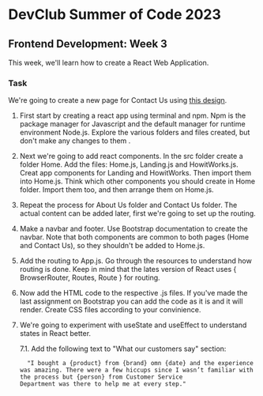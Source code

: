 # DevClub Summer of Code 2023

## Frontend Development: Week 3

This week, we'll learn how to create a React Web Application. 

### Task 

We're going to create a new page for Contact Us using [this design](https://www.figma.com/file/N7yxyydXHp3mFS5jW8N0Bl/E-commerce-(Website)-(Community)?type=design&node-id=0-1&mode=design&t=rTpq6IsP5VAJK9M9-0).

1. First start by creating a react app using terminal and npm. Npm is the package manager for Javascript and the default manager for runtime environment Node.js. Explore the various folders and files created, but don't make any changes to them .

2. Next we're going to add react components. In the src folder create a folder Home. Add the files: Home.js, Landing.js and HowitWorks.js. Creat app components for Landing and HowitWorks. Then import them into Home.js. Think which other components you should create in Home folder. Import them too, and then arrange them on Home.js.

3. Repeat the process for About Us folder and Contact Us folder. The actual content can be added later, first we're going to set up the routing. 

4. Make a navbar and footer. Use Bootstrap documentation to create the navbar. Note that both components are common to both pages (Home and Contact Us), so they shouldn't be added to Home.js.

5. Add the routing to App.js. Go through the resources to understand how routing is done. Keep in mind that the lates version of React uses { BrowserRouter, Routes, Route } for routing.

6. Now add the HTML code to the respective .js files. If you've made the last assignment on Bootstrap you can add the code as it is and it will render. Create CSS files according to your convinience.

7. We're going to experiment with useState and useEffect to understand states in React better.
   
    7.1.  Add the following text to "What our customers say" section:
   
         "I bought a {product} from {brand} omn {date} and the experience was amazing. There were a few hiccups since I wasn’t familiar with the process but {person} from Customer Service            Department was there to help me at every step."
